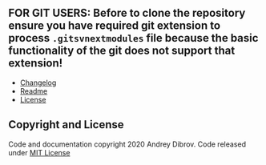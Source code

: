 ## FOR GIT USERS: Before to clone the repository ensure you have required git extension to process `.gitsvnextmodules` file because the basic functionality of the git does not support that extension!

* [Changelog](https://github.com/andry81/nsisplus--NsisSetupDev/blob/trunk/changelog.txt)
* [Readme](https://github.com/andry81/nsisplus--NsisSetupDev/blob/trunk/README_EN.txt)
* [License](#copyright-and-license)

## Copyright and License<a name="copyright-and-license"></a>

Code and documentation copyright 2020 Andrey Dibrov. Code released under [MIT License](https://github.com/andry81/nsisplus--NsisSetupDev/blob/trunk/README_EN.txt)
